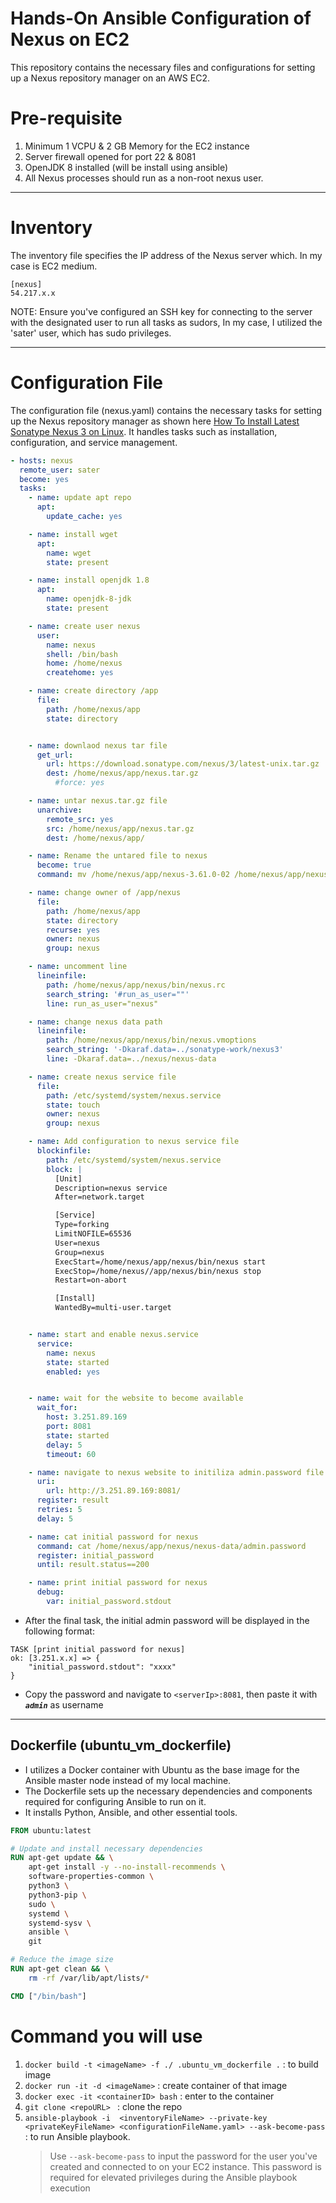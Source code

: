 # Hands-On Ansible Configuration of Nexus on EC2

This repository contains the necessary files and configurations for setting up a Nexus repository manager on an AWS EC2.

# Pre-requisite
1. Minimum 1 VCPU & 2 GB Memory for the EC2 instance
2. Server firewall opened for port 22 & 8081
3. OpenJDK 8 installed (will be install using ansible)
4. All Nexus processes should run as a non-root nexus user.


---
# Inventory

The inventory file specifies the IP address of the Nexus server which. In my case is EC2 medium.

```inventory 
[nexus]
54.217.x.x
```
NOTE: Ensure you've configured an SSH key for connecting to the server with the designated user to run all tasks as sudors, In my case, I utilized the 'sater' user, which has sudo privileges.

---
# Configuration File
The configuration file (nexus.yaml) contains the necessary tasks for setting up the Nexus repository manager as shown here 
[How To Install Latest Sonatype Nexus 3 on Linux](https://devopscube.com/how-to-install-latest-sonatype-nexus-3-on-linux/).
It handles tasks such as installation, configuration, and service management.
``` nexus.yaml
- hosts: nexus
  remote_user: sater
  become: yes
  tasks:
    - name: update apt repo
      apt:
        update_cache: yes

    - name: install wget
      apt:
        name: wget
        state: present

    - name: install openjdk 1.8
      apt:
        name: openjdk-8-jdk
        state: present

    - name: create user nexus
      user:
        name: nexus
        shell: /bin/bash
        home: /home/nexus
        createhome: yes

    - name: create directory /app
      file:
        path: /home/nexus/app
        state: directory


    - name: downlaod nexus tar file
      get_url:
        url: https://download.sonatype.com/nexus/3/latest-unix.tar.gz
        dest: /home/nexus/app/nexus.tar.gz
          #force: yes

    - name: untar nexus.tar.gz file
      unarchive:
        remote_src: yes
        src: /home/nexus/app/nexus.tar.gz
        dest: /home/nexus/app/

    - name: Rename the untared file to nexus
      become: true
      command: mv /home/nexus/app/nexus-3.61.0-02 /home/nexus/app/nexus

    - name: change owner of /app/nexus
      file:
        path: /home/nexus/app
        state: directory
        recurse: yes
        owner: nexus
        group: nexus

    - name: uncomment line
      lineinfile:
        path: /home/nexus/app/nexus/bin/nexus.rc
        search_string: '#run_as_user=""'
        line: run_as_user="nexus"

    - name: change nexus data path
      lineinfile:
        path: /home/nexus/app/nexus/bin/nexus.vmoptions
        search_string: '-Dkaraf.data=../sonatype-work/nexus3'
        line: -Dkaraf.data=../nexus/nexus-data

    - name: create nexus service file
      file:
        path: /etc/systemd/system/nexus.service
        state: touch
        owner: nexus
        group: nexus

    - name: Add configuration to nexus service file
      blockinfile:
        path: /etc/systemd/system/nexus.service
        block: |
          [Unit]
          Description=nexus service
          After=network.target

          [Service]
          Type=forking
          LimitNOFILE=65536
          User=nexus
          Group=nexus
          ExecStart=/home/nexus/app/nexus/bin/nexus start
          ExecStop=/home/nexus//app/nexus/bin/nexus stop
          Restart=on-abort

          [Install]
          WantedBy=multi-user.target


    - name: start and enable nexus.service
      service:
        name: nexus
        state: started
        enabled: yes


    - name: wait for the website to become available
      wait_for:
        host: 3.251.89.169
        port: 8081
        state: started
        delay: 5
        timeout: 60

    - name: navigate to nexus website to initiliza admin.password file.
      uri:
        url: http://3.251.89.169:8081/
      register: result
      retries: 5
      delay: 5

    - name: cat initial password for nexus
      command: cat /home/nexus/app/nexus/nexus-data/admin.password
      register: initial_password
      until: result.status==200

    - name: print initial password for nexus
      debug:
        var: initial_password.stdout
```
- After the final task, the initial admin password will be displayed in the following format:
```
TASK [print initial password for nexus]
ok: [3.251.x.x] => {
    "initial_password.stdout": "xxxx"
}
```
- Copy the password and navigate to `<serverIp>:8081`, then paste it with ***`admin`*** as username
---


## Dockerfile (ubuntu_vm_dockerfile)
- I utilizes a Docker container with Ubuntu as the base image for the Ansible master node instead of my local machine.
- The Dockerfile sets up the necessary dependencies and components required for configuring Ansible to run on it.
- It installs Python, Ansible, and other essential tools.

```Dockerfile
FROM ubuntu:latest

# Update and install necessary dependencies
RUN apt-get update && \
    apt-get install -y --no-install-recommends \
    software-properties-common \
    python3 \
    python3-pip \
    sudo \
    systemd \
    systemd-sysv \
    ansible \
    git 

# Reduce the image size
RUN apt-get clean && \
    rm -rf /var/lib/apt/lists/*

CMD ["/bin/bash"]
```


# Command you will use

1. `docker build -t <imageName> -f ./ .ubuntu_vm_dockerfile .` : to build image 
2. `docker run -it -d <imageName>`                             : create container of that image 
3. `docker exec -it <containerID> bash`                        : enter to the container
4. `git clone <repoURL> `                                      : clone the repo
5. `ansible-playbook -i  <inventoryFileName> --private-key <privateKeyFileName> <configurationFileName.yaml> --ask-become-pass` : to run Ansible playbook.
   > Use `--ask-become-pass` to input the password for the user you've created and connected to on your EC2 instance. This password is required for elevated privileges during the Ansible playbook execution



